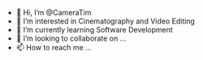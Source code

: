 - 👋 Hi, I’m @CameraTim
- 👀 I’m interested in Cinematography and Video Editing
- 🌱 I’m currently learning Software Development
- 💞️ I’m looking to collaborate on ...
- 📫 How to reach me ...

<!---
CameraTim/CameraTim is a ✨ special ✨ repository because its `README.md` (this file) appears on your GitHub profile.
You can click the Preview link to take a look at your changes.
--->
